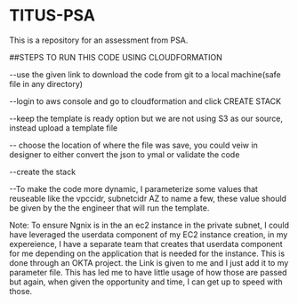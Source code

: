 # TITUS-PSA
This is a repository for an assessment from PSA.

##STEPS TO RUN THIS CODE USING CLOUDFORMATION

 --use the given link to download the code from git to a local machine(safe file in any directory)
 
 --login to aws console and go to cloudformation and click CREATE STACK
 
 --keep the template is ready option but we are not using S3 as our source, instead upload a template file
 
 -- choose the location of where the file was save, you could veiw in designer to either convert the json to ymal or validate the code
 
 --create the stack
 
 --To make the code more dynamic, I parameterize some values that reuseable like the vpccidr, subnetcidr AZ to name a few, these value should be given by the the engineer that will run the template.
 
 Note: To ensure Ngnix is in the an ec2 instance in the private subnet, I could have leveraged the userdata component of my EC2 instance creation, in my expereience, I have a separate team that creates that userdata component for me depending on the application that is needed for the instance. This is done through an OKTA project. the Link is given to me and I just add it to my parameter file. This has led me to have little usage of how those are passed but again, when given the opportunity and time, I can get up to speed with those.
